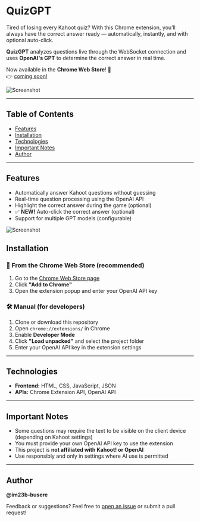 # QuizGPT

Tired of losing every Kahoot quiz? With this Chrome extension, you’ll always have the correct answer ready — automatically, instantly, and with optional auto-click.

**QuizGPT** analyzes questions live through the WebSocket connection and uses **OpenAI's GPT** to determine the correct answer in real time.

Now available in the **Chrome Web Store**! 🚀  
👉 [coming soon!](https://chrome.google.com/webstore/detail/YOUR-EXTENSION-ID-HERE)

![Screenshot](https://github.com/user-attachments/assets/9426b30b-170c-4a6c-a2fe-28b62a2c544f)

---

## Table of Contents
- [Features](#features)
- [Installation](#installation)
- [Technologies](#technologies)
- [Important Notes](#important-notes)
- [Author](#author)

---

## Features
- Automatically answer Kahoot questions without guessing
- Real-time question processing using the OpenAI API
- Highlight the correct answer during the game (optional)
- ✅ **NEW!** Auto-click the correct answer (optional)
- Support for multiple GPT models (configurable)

![Screenshot](https://github.com/user-attachments/assets/d5edae72-32be-4a63-8acf-6b5c7deb0572)



## Installation

### 🧩 From the Chrome Web Store (recommended)
1. Go to the [Chrome Web Store page](https://chrome.google.com/webstore/detail/YOUR-EXTENSION-ID-HERE)
2. Click **"Add to Chrome"**
3. Open the extension popup and enter your OpenAI API key

### 🛠️ Manual (for developers)
1. Clone or download this repository
2. Open `chrome://extensions/` in Chrome
3. Enable **Developer Mode**
4. Click **"Load unpacked"** and select the project folder
5. Enter your OpenAI API key in the extension settings

---

## Technologies
- **Frontend:** HTML, CSS, JavaScript, JSON
- **APIs:** Chrome Extension API, OpenAI API

---

## Important Notes
- Some questions may require the text to be visible on the client device (depending on Kahoot settings)
- You must provide your own OpenAI API key to use the extension
- This project is **not affiliated with Kahoot! or OpenAI**
- Use responsibly and only in settings where AI use is permitted

---

## Author
**@im23b-busere**

Feedback or suggestions? Feel free to [open an issue](https://github.com/YOUR-REPO/issues) or submit a pull request!
